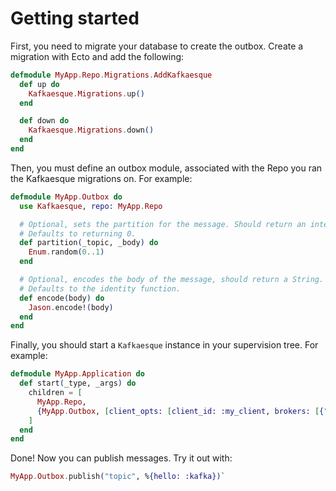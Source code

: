 # Getting started

First, you need to migrate your database to create the outbox. Create a
migration with Ecto and add the following:

```elixir
defmodule MyApp.Repo.Migrations.AddKafkaesque
  def up do
    Kafkaesque.Migrations.up()
  end

  def down do
    Kafkaesque.Migrations.down()
  end
end
```

Then, you must define an outbox module, associated with the Repo you
ran the Kafkaesque migrations on. For example:

```elixir
defmodule MyApp.Outbox do
  use Kafkaesque, repo: MyApp.Repo

  # Optional, sets the partition for the message. Should return an integer
  # Defaults to returning 0.
  def partition(_topic, _body) do
    Enum.random(0..1)
  end

  # Optional, encodes the body of the message, should return a String.
  # Defaults to the identity function.
  def encode(body) do
    Jason.encode!(body)
  end
end
```

Finally, you should start a `Kafkaesque` instance in your supervision tree.
For example:

```elixir
defmodule MyApp.Application do
  def start(_type, _args) do
    children = [
      MyApp.Repo,
      {MyApp.Outbox, [client_opts: [client_id: :my_client, brokers: [{"localhost, 9092"}]]]},
    ]
  end
end
```

Done! Now you can publish messages. Try it out with:

```elixir
MyApp.Outbox.publish("topic", %{hello: :kafka})`
```
